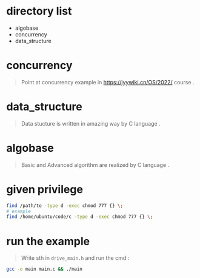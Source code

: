 # directory list

- algobase
- concurrency
- data_structure

# concurrency

> Point at concurrency example in https://jyywiki.cn/OS/2022/ course .

# data_structure

> Data stucture is written in amazing way by C language .   

# algobase

> Basic and Advanced algorithm are realized by C language .  


# given privilege
````bash 
find /path/to -type d -exec chmod 777 {} \;
# example 
find /home/ubuntu/code/c -type d -exec chmod 777 {} \;
```` 

# run the example
> Write sth in `drive_main.h` and run the cmd :
````bash
gcc -o main main.c && ./main
````
